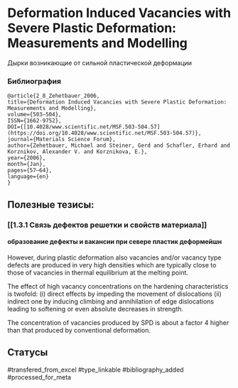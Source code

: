 # Deformation Induced Vacancies with Severe Plastic Deformation: Measurements and Modelling

Дырки возникающие от сильной пластической деформации

### Библиография
```
@article{2_8_Zehetbauer_2006,
title={Deformation Induced Vacancies with Severe Plastic Deformation: Measurements and Modelling},
volume={503–504},
ISSN={1662-9752},
DOI={[10.4028/www.scientific.net/MSF.503-504.57](https://doi.org/10.4028/www.scientific.net/MSF.503-504.57)},
journal={Materials Science Forum},
author={Zehetbauer, Michael and Steiner, Gerd and Schafler, Erhard and Korznikov, Alexander V. and Korznikova, E.},
year={2006},
month={Jan},
pages={57–64},
language={en}
}
```

## Полезные тезисы:
### [[1.3.1 Связь дефектов решетки и свойств материала]]
#### образование дефекты и вакансии при севере пластик деформейшн
However, during plastic deformation also vacancies and/or vacancy type defects are produced in very high densities which are typically close to those of vacancies in thermal equilibrium at the melting point.

The effect of high vacancy concentrations on the hardening characteristics is twofold:
(i) direct effects by impeding the movement of dislocations (ii) indirect one by inducing
climbing and annihilation of edge dislocations leading to softening or even absolute decreases in strength.

The concentration of vacancies produced by SPD is about a factor 4 higher than that produced by conventional deformation.

## Статусы
#transfered_from_excel 
#type_linkable 
#bibliography_added
#processed_for_meta
